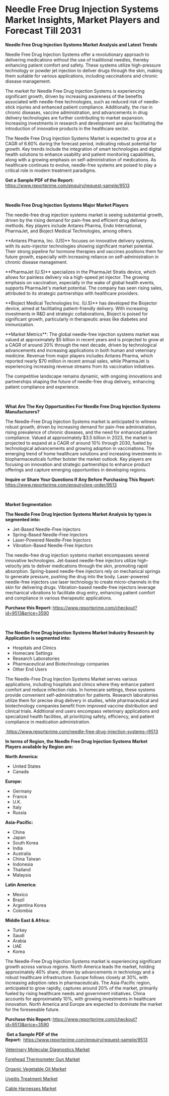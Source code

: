 <p><h1>Needle Free Drug Injection Systems Market Insights, Market Players and Forecast Till 2031</h1></p><p><strong>Needle Free Drug Injection Systems Market Analysis and Latest Trends</strong></p>
<p><p>Needle Free Drug Injection Systems offer a revolutionary approach to delivering medications without the use of traditional needles, thereby enhancing patient comfort and safety. These systems utilize high-pressure technology or powder jet injection to deliver drugs through the skin, making them suitable for various applications, including vaccinations and chronic disease management. </p><p>The market for Needle Free Drug Injection Systems is experiencing significant growth, driven by increasing awareness of the benefits associated with needle-free technologies, such as reduced risk of needle-stick injuries and enhanced patient compliance. Additionally, the rise in chronic diseases, vaccine administration, and advancements in drug delivery technologies are further contributing to market expansion. Increasing investments in research and development are also facilitating the introduction of innovative products in the healthcare sector. </p><p>The Needle Free Drug Injection Systems Market is expected to grow at a CAGR of 6.60% during the forecast period, indicating robust potential for growth. Key trends include the integration of smart technologies and digital health solutions to enhance usability and patient monitoring capabilities, along with a growing emphasis on self-administration of medications. As healthcare continues to evolve, needle-free systems are poised to play a critical role in modern treatment paradigms.</p></p>
<p><strong>Get a Sample PDF of the Report:&nbsp;</strong> <a href="https://www.reportprime.com/enquiry/request-sample/9513?utm_campaign=100&utm_medium=2&utm_source=Github&utm_content=ia&utm_term=16112024&utm_id=needle-free-drug-injection-systems">https://www.reportprime.com/enquiry/request-sample/9513</a></p>
<p>&nbsp;</p>
<p><strong>Needle Free Drug Injection Systems Major Market Players</strong></p>
<p><p>The needle-free drug injection systems market is seeing substantial growth, driven by the rising demand for pain-free and efficient drug delivery methods. Key players include Antares Pharma, Endo International, PharmaJet, and Bioject Medical Technologies, among others.</p><p>**Antares Pharma, Inc. (US)** focuses on innovative delivery systems, with its auto-injector technologies showing significant market potential. Their strong pipeline for hormone therapies and vaccines positions them for future growth, especially with increasing reliance on self-administration in chronic disease management. </p><p>**PharmaJet (U.S)** specializes in the PharmaJet Stratis device, which allows for painless delivery via a high-speed jet injector. The growing emphasis on vaccination, especially in the wake of global health events, supports PharmaJet's market potential. The company has seen rising sales, attributed to its strategic partnerships with healthcare providers.</p><p>**Bioject Medical Technologies Inc. (U.S)** has developed the Biojector device, aimed at facilitating patient-friendly delivery. With increasing investments in R&D and strategic collaborations, Bioject is poised for significant growth, particularly in therapeutic areas like diabetes and immunization.</p><p>**Market Metrics**: The global needle-free injection systems market was valued at approximately $5 billion in recent years and is projected to grow at a CAGR of around 20% through the next decade, driven by technological advancements and increasing applications in both human and veterinary medicine. Revenue from major players includes Antares Pharma, which reported nearly $70 million in recent annual sales, while PharmaJet is experiencing increasing revenue streams from its vaccination initiatives.</p><p>The competitive landscape remains dynamic, with ongoing innovations and partnerships shaping the future of needle-free drug delivery, enhancing patient compliance and experience.</p></p>
<p>&nbsp;</p>
<p><strong>What Are The Key Opportunities For Needle Free Drug Injection Systems Manufacturers?</strong></p>
<p><p>The Needle-Free Drug Injection Systems market is anticipated to witness robust growth, driven by increasing demand for pain-free administration, rising prevalence of chronic diseases, and the need for enhanced patient compliance. Valued at approximately $3.5 billion in 2023, the market is projected to expand at a CAGR of around 10% through 2030, fueled by technological advancements and growing adoption in vaccinations. The emerging trend of home healthcare solutions and increasing investments in biopharmaceuticals further bolster the market outlook. Key players are focusing on innovation and strategic partnerships to enhance product offerings and capture emerging opportunities in developing regions.</p></p>
<p><strong>Inquire or Share Your Questions If Any Before Purchasing This Report:</strong> <a href="https://www.reportprime.com/enquiry/pre-order/9513?utm_campaign=100&utm_medium=2&utm_source=Github&utm_content=ia&utm_term=16112024&utm_id=needle-free-drug-injection-systems">https://www.reportprime.com/enquiry/pre-order/9513</a></p>
<p>&nbsp;</p>
<p><strong>Market Segmentation</strong></p>
<p><strong>The Needle Free Drug Injection Systems Market Analysis by types is segmented into:</strong></p>
<p><ul><li>Jet-Based Needle-Free Injectors</li><li>Spring-Based Needle-Free Injectors</li><li>Laser-Powered Needle-Free Injectors</li><li>Vibration-Based Needle-Free Injectors</li></ul></p>
<p><p>The needle-free drug injection systems market encompasses several innovative technologies. Jet-based needle-free injectors utilize high-velocity jets to deliver medications through the skin, promoting rapid absorption. Spring-based needle-free injectors rely on mechanical springs to generate pressure, pushing the drug into the body. Laser-powered needle-free injectors use laser technology to create micro-channels in the skin for delivering drugs. Vibration-based needle-free injectors leverage mechanical vibrations to facilitate drug entry, enhancing patient comfort and compliance in various therapeutic applications.</p></p>
<p><strong>Purchase this Report:&nbsp;</strong><a href="https://www.reportprime.com/checkout?id=9513&price=3590&utm_campaign=100&utm_medium=2&utm_source=Github&utm_content=ia&utm_term=16112024&utm_id=needle-free-drug-injection-systems">https://www.reportprime.com/checkout?id=9513&price=3590</a></p>
<p>&nbsp;</p>
<p><strong>The Needle Free Drug Injection Systems Market Industry Research by Application is segmented into:</strong></p>
<p><ul><li>Hospitals and Clinics</li><li>Homecare Settings</li><li>Research Laboratories</li><li>Pharmaceutical and Biotechnology companies</li><li>Other End Users</li></ul></p>
<p><p>The Needle-Free Drug Injection Systems Market serves various applications, including hospitals and clinics where they enhance patient comfort and reduce infection risks. In homecare settings, these systems provide convenient self-administration for patients. Research laboratories utilize them for precise drug delivery in studies, while pharmaceutical and biotechnology companies benefit from improved vaccine distribution and clinical trials. Additional end users encompass veterinary applications and specialized health facilities, all prioritizing safety, efficiency, and patient compliance in medication administration.</p></p>
<p><a href="https://www.reportprime.com/needle-free-drug-injection-systems-r9513?utm_campaign=100&utm_medium=2&utm_source=Github&utm_content=ia&utm_term=16112024&utm_id=needle-free-drug-injection-systems">&nbsp;https://www.reportprime.com/needle-free-drug-injection-systems-r9513</a></p>
<p><strong>In terms of Region, the Needle Free Drug Injection Systems Market Players available by Region are:</strong></p>
<p>
    <p> <strong> North America: </strong>
        <ul>
            <li>United States</li>
            <li>Canada</li>
        </ul>
        </p> 
    <p> <strong> Europe: </strong>
        <ul>
            <li>Germany</li>
            <li>France</li>
            <li>U.K.</li>
            <li>Italy</li>
            <li>Russia</li>
        </ul>
        </p> 
    <p> <strong> Asia-Pacific: </strong>
        <ul>
            <li>China</li>
            <li>Japan</li>
            <li>South Korea</li>
            <li>India</li>
            <li>Australia</li>
            <li>China Taiwan</li>
            <li>Indonesia</li>
            <li>Thailand</li>
            <li>Malaysia</li>
        </ul>
        </p> 
    <p> <strong> Latin America: </strong>
        <ul>
            <li>Mexico</li>
            <li>Brazil</li>
            <li>Argentina Korea</li>
            <li>Colombia</li>
        </ul>
        </p> 
    <p> <strong> Middle East & Africa: </strong>
        <ul>
            <li>Turkey</li>
            <li>Saudi</li>
            <li>Arabia</li>
            <li>UAE</li>
            <li>Korea</li>
        </ul>
    </p>
    </p>
<p><p>The Needle-Free Drug Injection Systems market is experiencing significant growth across various regions. North America leads the market, holding approximately 40% share, driven by advancements in technology and a robust healthcare infrastructure. Europe follows closely at 30%, with increasing adoption rates in pharmaceuticals. The Asia-Pacific region, anticipated to grow rapidly, captures around 20% of the market, primarily fueled by rising healthcare needs and government initiatives. China accounts for approximately 10%, with growing investments in healthcare innovation. North America and Europe are expected to dominate the market for the foreseeable future.</p></p>
<p><strong>Purchase this Report: </strong><a href="https://www.reportprime.com/checkout?id=9513&price=3590&utm_campaign=100&utm_medium=2&utm_source=Github&utm_content=ia&utm_term=16112024&utm_id=needle-free-drug-injection-systems">https://www.reportprime.com/checkout?id=9513&price=3590</a></p>
<p>&nbsp;<strong>Get a Sample PDF of the Report:&nbsp;&nbsp;</strong><a href="https://www.reportprime.com/enquiry/request-sample/9513?utm_campaign=100&utm_medium=2&utm_source=Github&utm_content=ia&utm_term=16112024&utm_id=needle-free-drug-injection-systems">https://www.reportprime.com/enquiry/request-sample/9513</a></p>
<p><strong></strong></p>
<p><p><a href="https://issuu.com/reportprime-2/docs/veterinary-molecular-diagnostics-ma_6a2a9046822584?utm_campaign=100&utm_medium=2&utm_source=Github&utm_content=ia&utm_term=16112024&utm_id=needle-free-drug-injection-systems">Veterinary Molecular Diagnostics Market</a></p><p><a href="https://www.linkedin.com/pulse/comprehensive-forehead-thermometer-gun-market-report-frnje?utm_campaign=100&utm_medium=2&utm_source=Github&utm_content=ia&utm_term=16112024&utm_id=needle-free-drug-injection-systems">Forehead Thermometer Gun Market</a></p><p><a href="https://www.linkedin.com/pulse/strategic-roadmap-global-organic-vegetable-oil-market-c5w6f?utm_campaign=100&utm_medium=2&utm_source=Github&utm_content=ia&utm_term=16112024&utm_id=needle-free-drug-injection-systems">Organic Vegetable Oil Market</a></p><p><a href="https://issuu.com/reportprime-2/docs/uveitis-treatment-market-size-2030._0212f88039d23a?utm_campaign=100&utm_medium=2&utm_source=Github&utm_content=ia&utm_term=16112024&utm_id=needle-free-drug-injection-systems">Uveitis Treatment Market</a></p><p><a href="https://www.linkedin.com/pulse/cable-harnesses-landscape-product-spectrum-market-trajectories-m3zzf?utm_campaign=100&utm_medium=2&utm_source=Github&utm_content=ia&utm_term=16112024&utm_id=needle-free-drug-injection-systems">Cable Harnesses Market</a></p></p>